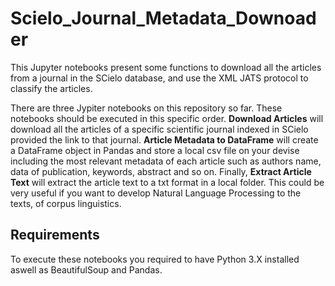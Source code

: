 # Scielo_Journal_Metadata_Downoader
This Jupyter notebooks present some functions to download all the articles from a journal in the SCielo database, and use the XML JATS protocol to classify the articles.

There are three Jypiter notebooks on this repository so far. These notebooks should be executed in this specific order.  **Download Articles** will download all the articles of a specific scientific journal indexed in SCielo provided the link to that journal. **Article Metadata to DataFrame** will create a DataFrame object in Pandas and store a local csv file on your devise including the most relevant metadata of each article such as authors name, data of publication, keywords, abstract and so on. Finally, **Extract Article Text** will extract the article text to a txt format in a local folder. This could be very useful if you want to develop Natural Language Processing to the texts, of corpus linguistics. 

## Requirements
To execute these notebooks you required to have Python 3.X installed aswell as BeautifulSoup and Pandas. 

